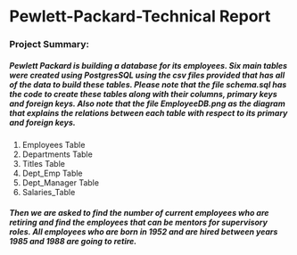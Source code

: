 # Pewlett-Packard-Technical Report
### Project Summary:
##### Pewlett Packard is building a database for its employees. Six main tables were created using PostgresSQL using the csv files provided that has all of the data to build these tables.  Please note that the file __schema.sql__ has the code to create these tables along with their columns, primary keys and foreign keys.  Also note that the file __EmployeeDB.png__ as the diagram that explains the relations between each table with respect to its primary and foreign keys.
 1. Employees Table
 2. Departments Table
 3. Titles Table
 4. Dept_Emp Table
 5. Dept_Manager Table
 6. Salaries_Table
 ##### Then we are asked to find the number of current employees who are retiring and find the employees that can be mentors for supervisory roles. All employees who are born in 1952 and are hired between years 1985 and 1988 are going to retire.
